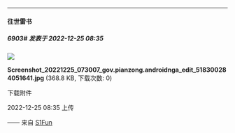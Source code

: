

*****

####  往世雷书  
##### 6903#       发表于 2022-12-25 08:35

<img src="https://img.saraba1st.com/forum/202212/25/083541zoodof9vowvhdcrr.jpg" referrerpolicy="no-referrer">

<strong>Screenshot_20221225_073007_gov.pianzong.androidnga_edit_518300284051641.jpg</strong> (368.8 KB, 下载次数: 0)

下载附件

2022-12-25 08:35 上传

—— 来自 [S1Fun](https://s1fun.koalcat.com)

